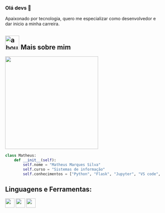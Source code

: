 ### Olá devs 👋

Apaixonado por tecnologia, quero me especializar como desenvolvedor e dar inicio a minha carreira.

## <img width="45" alt="about" src="https://camo.githubusercontent.com/78b2f0d5c1a82096ba98160a7e6cf370f748468458fbd13d69110957e1bd4d35/68747470733a2f2f7261772e6769746875622e636f6d2f656c697a61726f762f656c697a61726f762f6d61737465722f61626f75742e706e67"> Mais sobre mim

<img align="top" width="300" src="https://i2.wp.com/allhtaccess.info/wp-content/uploads/2018/03/programming.gif?fit=1281%2C716&ssl=1" />

```python
class Matheus:
    def __init__(self):
        self.nome = "Matheus Marques Silva"
        self.curso = "Sistemas de informação"
        self.conhecimentos = ["Python", "Flask", "Jupyter", "VS code", "SQL Server"]
```

## **Linguagens e Ferramentas:**  

<code><img height="30" src="https://img.shields.io/badge/Python-3776AB?style=for-the-badge&logo=python&logoColor=white"></code>
<code><img height="30" src="https://img.shields.io/badge/Flask-000000?style=for-the-badge&logo=flask&logoColor=white"></code>
<code><img height="30" src="https://img.shields.io/badge/Microsoft_SQL_Server-CC2927?style=for-the-badge&logo=microsoft-sql-server&logoColor=white"></code>
